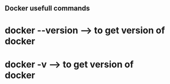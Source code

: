 ## Docker usefull commands

# docker --version  --> to get version of docker
# docker -v         --> to get version of docker
# 
